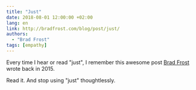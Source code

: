 ```yaml
---
title: "Just"
date: 2018-08-01 12:00:00 +02:00
lang: en
link: http://bradfrost.com/blog/post/just/
authors:
  - "Brad Frost"
tags: [empathy]
---
```


Every time I hear or read "just", I remember this awesome post [Brad Frost](https://twitter.com/brad_frost) wrote back in 2015.

Read it. And stop using "just" thoughtlessly.
